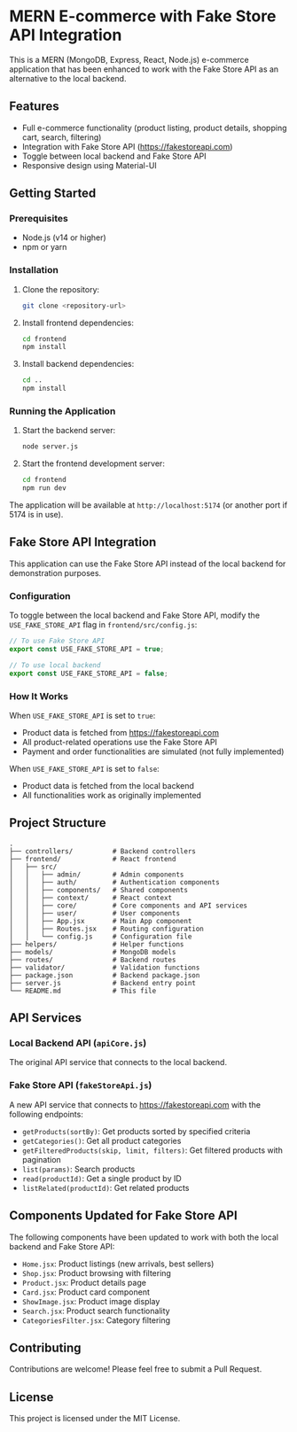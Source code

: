# MERN E-commerce with Fake Store API Integration

This is a MERN (MongoDB, Express, React, Node.js) e-commerce application that has been enhanced to work with the Fake Store API as an alternative to the local backend.

## Features

- Full e-commerce functionality (product listing, product details, shopping cart, search, filtering)
- Integration with Fake Store API (https://fakestoreapi.com)
- Toggle between local backend and Fake Store API
- Responsive design using Material-UI

## Getting Started

### Prerequisites

- Node.js (v14 or higher)
- npm or yarn

### Installation

1. Clone the repository:
   ```bash
   git clone <repository-url>
   ```

2. Install frontend dependencies:
   ```bash
   cd frontend
   npm install
   ```

3. Install backend dependencies:
   ```bash
   cd ..
   npm install
   ```

### Running the Application

1. Start the backend server:
   ```bash
   node server.js
   ```

2. Start the frontend development server:
   ```bash
   cd frontend
   npm run dev
   ```

The application will be available at `http://localhost:5174` (or another port if 5174 is in use).

## Fake Store API Integration

This application can use the Fake Store API instead of the local backend for demonstration purposes.

### Configuration

To toggle between the local backend and Fake Store API, modify the `USE_FAKE_STORE_API` flag in `frontend/src/config.js`:

```javascript
// To use Fake Store API
export const USE_FAKE_STORE_API = true;

// To use local backend
export const USE_FAKE_STORE_API = false;
```

### How It Works

When `USE_FAKE_STORE_API` is set to `true`:
- Product data is fetched from https://fakestoreapi.com
- All product-related operations use the Fake Store API
- Payment and order functionalities are simulated (not fully implemented)

When `USE_FAKE_STORE_API` is set to `false`:
- Product data is fetched from the local backend
- All functionalities work as originally implemented

## Project Structure

```
.
├── controllers/          # Backend controllers
├── frontend/             # React frontend
│   ├── src/
│   │   ├── admin/        # Admin components
│   │   ├── auth/         # Authentication components
│   │   ├── components/   # Shared components
│   │   ├── context/      # React context
│   │   ├── core/         # Core components and API services
│   │   ├── user/         # User components
│   │   ├── App.jsx       # Main App component
│   │   ├── Routes.jsx    # Routing configuration
│   │   └── config.js     # Configuration file
├── helpers/              # Helper functions
├── models/               # MongoDB models
├── routes/               # Backend routes
├── validator/            # Validation functions
├── package.json          # Backend package.json
├── server.js             # Backend entry point
└── README.md             # This file
```

## API Services

### Local Backend API (`apiCore.js`)

The original API service that connects to the local backend.

### Fake Store API (`fakeStoreApi.js`)

A new API service that connects to https://fakestoreapi.com with the following endpoints:

- `getProducts(sortBy)`: Get products sorted by specified criteria
- `getCategories()`: Get all product categories
- `getFilteredProducts(skip, limit, filters)`: Get filtered products with pagination
- `list(params)`: Search products
- `read(productId)`: Get a single product by ID
- `listRelated(productId)`: Get related products

## Components Updated for Fake Store API

The following components have been updated to work with both the local backend and Fake Store API:

- `Home.jsx`: Product listings (new arrivals, best sellers)
- `Shop.jsx`: Product browsing with filtering
- `Product.jsx`: Product details page
- `Card.jsx`: Product card component
- `ShowImage.jsx`: Product image display
- `Search.jsx`: Product search functionality
- `CategoriesFilter.jsx`: Category filtering

## Contributing

Contributions are welcome! Please feel free to submit a Pull Request.

## License

This project is licensed under the MIT License.